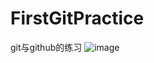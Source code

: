 # FirstGitPractice
git与github的练习
![image](https://github.com/ruxing1102/FirstGitPractice/tree/master/app/src/main/res/mipmap-hdpi/demo.gif)
